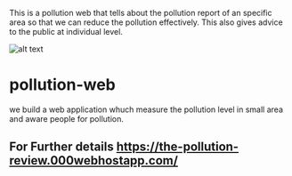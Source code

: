 This is a pollution web that tells about the pollution report of an specific area so that we can reduce the pollution effectively.
This also gives advice to the public at individual level.
 
 
 ![alt text](https://github.com/raunak222/pollution-web/blob/master/f6.jpg)
# pollution-web
we build a web application whuch measure the pollution level in small area and aware people for pollution.

## For Further details https://the-pollution-review.000webhostapp.com/

